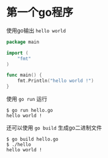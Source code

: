 # 第一个go程序



使用go输出 `hello world`

```go live
package main

import (
	"fmt"
)

func main() {
	fmt.Println("hello world !")
}
```



使用 `go run` 运行

```shell
$ go run hello.go
hello world !
```



还可以使用 `go build` 生成go二进制文件

```shell
$ go build hello.go 
$ ./hello 
hello world !
```



